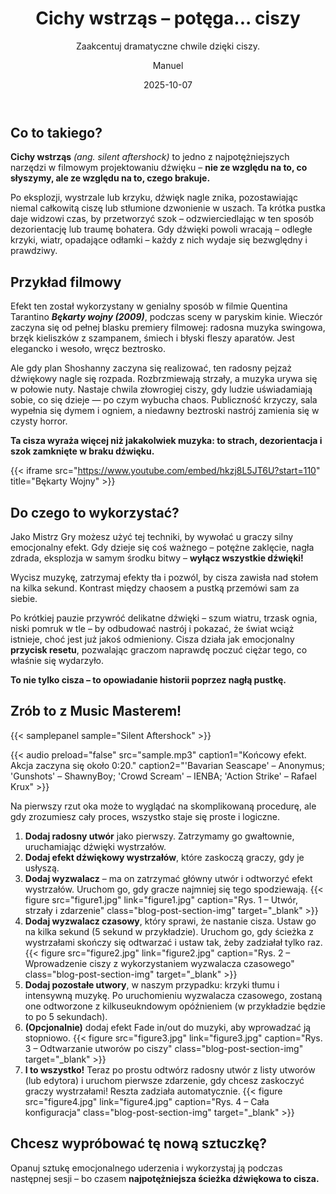 ﻿---
title: "Cichy wstrząs – potęga... ciszy"
subtitle: "Zaakcentuj dramatyczne chwile dzięki ciszy."
date: 2025-10-07
author: "Manuel"
thumbnail: "en/blog/silent-aftershock/thumbnail.jpg"
---

## Co to takiego?

**Cichy wstrząs** *(ang. silent aftershock)* to jedno z najpotężniejszych narzędzi w filmowym projektowaniu dźwięku – **nie ze względu na to, co słyszymy, ale ze względu na to, czego brakuje.**  

Po eksplozji, wystrzale lub krzyku, dźwięk nagle znika, pozostawiając niemal całkowitą ciszę lub stłumione dzwonienie w uszach. Ta krótka pustka daje widzowi czas, by przetworzyć szok – odzwierciedlając w ten sposób dezorientację lub traumę bohatera. Gdy dźwięki powoli wracają – odległe krzyki, wiatr, opadające odłamki – każdy z nich wydaje się bezwględny i prawdziwy.

## Przykład filmowy

Efekt ten został wykorzystany w genialny sposób w filmie Quentina Tarantino ***Bękarty wojny (2009)***, podczas sceny w paryskim kinie. Wieczór zaczyna się od pełnej blasku premiery filmowej: radosna muzyka swingowa, brzęk kieliszków z szampanem, śmiech i błyski fleszy aparatów. Jest elegancko i wesoło, wręcz beztrosko.  

Ale gdy plan Shoshanny zaczyna się realizować, ten radosny pejzaż dźwiękowy nagle się rozpada. Rozbrzmiewają strzały, a muzyka urywa się w połowie nuty. Nastaje chwila złowrogiej ciszy, gdy ludzie uświadamiają sobie, co się dzieje — po czym wybucha chaos. Publiczność krzyczy, sala wypełnia się dymem i ogniem, a niedawny beztroski nastrój zamienia się w czysty horror.

**Ta cisza wyraża więcej niż jakakolwiek muzyka: to strach, dezorientacja i szok zamknięte w braku dźwięku.**

{{< iframe src="https://www.youtube.com/embed/hkzj8L5JT6U?start=110" title="Bękarty Wojny" >}}

## Do czego to wykorzystać?

Jako Mistrz Gry możesz użyć tej techniki, by wywołać u graczy silny emocjonalny efekt. Gdy dzieje się coś ważnego – potężne zaklęcie, nagła zdrada, eksplozja w samym środku bitwy – **wyłącz wszystkie dźwięki!**

Wycisz muzykę, zatrzymaj efekty tła i pozwól, by cisza zawisła nad stołem na kilka sekund. Kontrast między chaosem a pustką przemówi sam za siebie.

Po krótkiej pauzie przywróć delikatne dźwięki – szum wiatru, trzask ognia, niski pomruk w tle – by odbudować nastrój i pokazać, że świat wciąż istnieje, choć jest już jakoś odmieniony. Cisza działa jak emocjonalny **przycisk resetu**, pozwalając graczom naprawdę poczuć ciężar tego, co właśnie się wydarzyło.

**To nie tylko cisza – to opowiadanie historii poprzez nagłą pustkę.**

## Zrób to z Music Masterem!

{{< samplepanel sample="Silent Aftershock" >}}

{{< audio preload="false" src="sample.mp3" caption1="Końcowy efekt. Akcja zaczyna się około 0:20." caption2="'Bavarian Seascape' – Anonymus; 'Gunshots' – ShawnyBoy; 'Crowd Scream' – IENBA; 'Action Strike' – Rafael Krux" >}}

Na pierwszy rzut oka może to wyglądać na skomplikowaną procedurę, ale gdy zrozumiesz cały proces, wszystko staje się proste i logiczne.

1. **Dodaj radosny utwór** jako pierwszy. Zatrzymamy go gwałtownie, uruchamiając dźwięki wystrzałów.  
1. **Dodaj efekt dźwiękowy wystrzałów**, które zaskoczą graczy, gdy je usłyszą.  
1. **Dodaj wyzwalacz** – ma on zatrzymać główny utwór i odtworzyć efekt wystrzałów. Uruchom go, gdy gracze najmniej się tego spodziewają. {{< figure src="figure1.jpg" link="figure1.jpg" caption="Rys. 1 – Utwór, strzały i zdarzenie" class="blog-post-section-img" target="_blank" >}}  
1. **Dodaj wyzwalacz czasowy**, który sprawi, że nastanie cisza. Ustaw go na kilka sekund (5 sekund w przykładzie). Uruchom go, gdy ścieżka z wystrzałami skończy się odtwarzać i ustaw tak, żeby zadziałał tylko raz. {{< figure src="figure2.jpg" link="figure2.jpg" caption="Rys. 2 – Wprowadzenie ciszy z wykorzystaniem wyzwalacza czasowego" class="blog-post-section-img" target="_blank" >}}  
1. **Dodaj pozostałe utwory**, w naszym przypadku: krzyki tłumu i intensywną muzykę. Po uruchomieniu wyzwalacza czasowego, zostaną one odtworzone z kilkuseukndowym opóźnieniem (w przykładzie będzie to po 5 sekundach).  
1. **(Opcjonalnie)** dodaj efekt Fade in/out do muzyki, aby wprowadzać ją stopniowo. {{< figure src="figure3.jpg" link="figure3.jpg" caption="Rys. 3 – Odtwarzanie utworów po ciszy" class="blog-post-section-img" target="_blank" >}}  
1. **I to wszystko!** Teraz po prostu odtwórz radosny utwór z listy utworów (lub edytora) i uruchom pierwsze zdarzenie, gdy chcesz zaskoczyć graczy wystrzałami! Reszta zadziała automatycznie. {{< figure src="figure4.jpg" link="figure4.jpg" caption="Rys. 4 – Cała konfiguracja" class="blog-post-section-img" target="_blank" >}}

## Chcesz wypróbować tę nową sztuczkę?

Opanuj sztukę emocjonalnego uderzenia i wykorzystaj ją podczas następnej sesji – bo czasem **najpotężniejsza ścieżka dźwiękowa to cisza.**